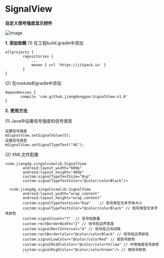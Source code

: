 # SignalView
**自定义信号强度显示控件**

![image](http://www.baidu.com/img/bdlogo.gif)

**1. 添加依赖**
(1) 在工程build.gradle中添加
```
allprojects {
		repositories {
			...
			maven { url 'https://jitpack.io' }
		}
}
```
  
(2) 在module的gradle中添加
```
dependencies {
	   compile 'com.github.jiangdongguo:SignalView:v1.0'
}
```

**2. 使用方法**  

(1) Java中设置信号强度和信号类型  

```
设置信号强度
mSignalView.setSignalValue(5);
设置信号类型
mSignalView.setSignalTypeText("4G");
```

(2) XML文件配置
```
<com.jiangdg.singalviewlib.SignalView
        android:layout_width="60dp"
        android:layout_height="40dp"
        custom:signalTypeTextSize="8sp"
        custom:signalTypeTextColor="@color/colorBlack"/>

  <com.jiangdg.singalviewlib.SignalView
        android:layout_width="wrap_content"
        android:layout_height="wrap_content"
        custom:signalTypeTextSize="6sp"    // 信号类型文本字体大小
        custom:signalTypeTextColor="@color/colorBlack" // 信号类型文本字体颜色
        custom:signalCount="7"  // 信号柱数量
        custom:rectBorderWidth="2" // 信号柱边界宽度
        custom:signalRectInterval="4" // 信号柱之间间隔
        custom:rectBorderColor="@color/colorBlack" // 信号柱边界颜色
        custom:signalLowColor="@color/colorRed" // 弱信号颜色
        custom:signalMiddleColor="@color/colorYellow" // 中等强度信号颜色
        custom:signalHighColor="@color/colorGreen"/> // 强信号颜色
        ```  
	

 
